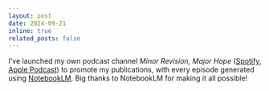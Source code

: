 ```yaml
---
layout: post
date: 2024-09-21
inline: true
related_posts: false
---
```


I’ve launched my own podcast channel *Minor Revision, Major Hope* ([Spotify](https://open.spotify.com/show/3qE8BBidWyMPxwTXpmIDPp?si=8bdc78eb5cfc4a06), [Apple Podcast](https://podcasts.apple.com/fi/podcast/minor-revision-major-hope/id1769901635)) to promote my publications, with every episode generated using [NotebookLM](https://notebooklm.google/). Big thanks to NotebookLM for making it all possible!
